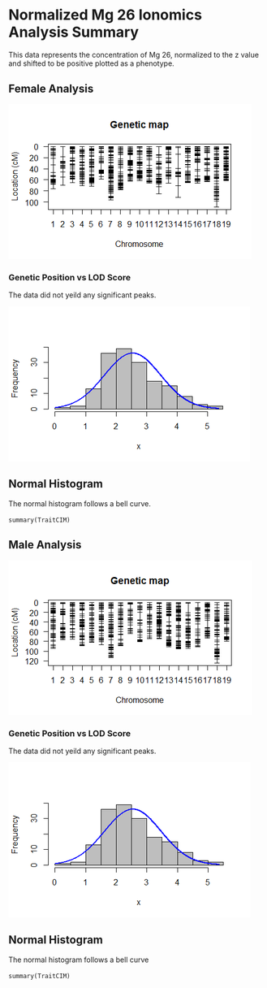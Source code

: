 # Normalized Mg 26 Ionomics Analysis Summary


This data represents the concentration of Mg 26, normalized to the z value and shifted to be positive plotted as a phenotype. 

## Female Analysis

![genetic positoin vs LOD Score](https://github.com/Kovacs-Lab/Aim-3/blob/master/QTL_mapping/docs/images/NMg26/Female/Female_GeneticMap_Mg26.png "genetic position vs LOD Score")

### Genetic Position vs LOD Score

The data did not yeild any significant peaks.


![Normal Histogram](https://github.com/Kovacs-Lab/Aim-3/blob/master/QTL_mapping/docs/images/NMg26/Female/Female_Histogram_Mg26.png "Normal Histogram")

## Normal Histogram

The normal histogram follows a bell curve.

`summary(TraitCIM)`

## Male Analysis

![genetic positoin vs LOD Score](https://github.com/Kovacs-Lab/Aim-3/blob/master/QTL_mapping/docs/images/NMg26/Male/Male_GeneticMap_Mg26.png "genetic position vs LOD Score")

### Genetic Position vs LOD Score

The data did not yeild any significant peaks.


![Normal Histogram](https://github.com/Kovacs-Lab/Aim-3/blob/master/QTL_mapping/docs/images/NMg26/Male/Male_Histogram_Mg26.png "Normal Histogram")

## Normal Histogram

The normal histogram follows a bell curve

`summary(TraitCIM)`
